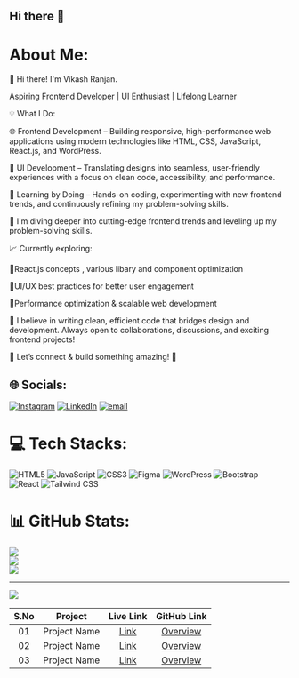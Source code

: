 ## Hi there 👋

<!--
**itsvikashranjan/itsvikashranjan** is a ✨ _special_ ✨ repository because its `README.md` (this file) appears on your GitHub profile.

Here are some ideas to get you started:

- 🔭 I’m currently working on ...
- 🌱 I’m currently learning ...
- 👯 I’m looking to collaborate on ...
- 🤔 I’m looking for help with ...
- 💬 Ask me about ...
- 📫 How to reach me: ...
- 😄 Pronouns: ...
- ⚡ Fun fact: ...
-->


# About Me:
🚀 Hi there! I'm Vikash Ranjan.

Aspiring Frontend Developer | UI Enthusiast | Lifelong Learner

💡 What I Do:

🌐 Frontend Development – Building responsive, high-performance web applications using modern technologies like HTML, CSS, JavaScript, React.js, and WordPress.

🔮 UI Development – Translating designs into seamless, user-friendly experiences with a focus on clean code, accessibility, and performance.

🏹 Learning by Doing – Hands-on coding, experimenting with new frontend trends, and continuously refining my problem-solving skills.

🔭 I'm diving deeper into cutting-edge frontend trends and leveling up my problem-solving skills.






📈 Currently exploring:

🔹React.js concepts , various libary and component optimization

🔹UI/UX best practices for better user engagement

🔹Performance optimization & scalable web development


📌 I believe in writing clean, efficient code that bridges design and development. Always open to collaborations, discussions, and exciting frontend projects!


💼 Let’s connect & build something amazing! 🚀


## 🌐 Socials:
[![Instagram](https://img.shields.io/badge/Instagram-%23E4405F.svg?logo=Instagram&logoColor=white)](https://instagram.com/@itsvikashranjan) [![LinkedIn](https://img.shields.io/badge/LinkedIn-%230077B5.svg?logo=linkedin&logoColor=white)](https://www.linkedin.com/in/vikash-ranjan-6883a9213) [![email](https://img.shields.io/badge/Email-D14836?logo=gmail&logoColor=white)](mailto:itsvikashranjan@gmail.com) 

# 💻 Tech Stacks:
![HTML5](https://img.shields.io/badge/html5-%23E34F26.svg?style=for-the-badge&logo=html5&logoColor=white) ![JavaScript](https://img.shields.io/badge/javascript-%23323330.svg?style=for-the-badge&logo=javascript&logoColor=%23F7DF1E) ![CSS3](https://img.shields.io/badge/css3-%231572B6.svg?style=for-the-badge&logo=css3&logoColor=white) ![Figma](https://img.shields.io/badge/figma-%23F24E1E.svg?style=for-the-badge&logo=figma&logoColor=white) ![WordPress](https://img.shields.io/badge/WordPress-%23117AC9.svg?style=for-the-badge&logo=WordPress&logoColor=white) ![Bootstrap](https://img.shields.io/badge/bootstrap-%238511FA.svg?style=for-the-badge&logo=bootstrap&logoColor=white) ![React](https://img.shields.io/badge/react-%2320232a.svg?style=for-the-badge&logo=react&logoColor=%2361DAFB) ![Tailwind CSS](https://img.shields.io/badge/TailwindCSS-06B6D4?style=for-the-badge&logo=tailwindcss&logoColor=white)

# 📊 GitHub Stats:
![](https://github-readme-stats.vercel.app/api?username=itsvikashranjan&theme=dark&hide_border=false&include_all_commits=true&count_private=false)<br/>
![](https://github-readme-streak-stats.herokuapp.com/?user=itsvikashranjan&theme=dark&hide_border=false)<br/>
![](https://github-readme-stats.vercel.app/api/top-langs/?username=itsvikashranjan&theme=dark&hide_border=false&include_all_commits=true&count_private=false&layout=compact)

---
[![](https://visitcount.itsvg.in/api?id=itsvikashranjan&icon=3&color=9)](https://visitcount.itsvg.in)





| 	S.No	   | 	Project	  | 	Live Link	   |   GitHub Link  |
| 	:-----:	 | 	:------------:  | 	:---------:  | 	:----------:  |
| 	01	     | 	Project Name	  |<a href="">Link</a>  | <a href="">Overview</a>  |
| 	02	     |  Project Name    |<a href="">Link</a>  | <a href="">Overview</a>  |
| 	03	     |  Project Name    |<a href="">Link</a>  | <a href="">Overview</a>  |


